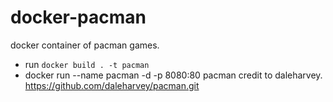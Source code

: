 # docker-pacman
docker container of pacman games.

* run `docker build . -t pacman`
* docker run --name pacman -d -p 8080:80 pacman
credit to daleharvey. https://github.com/daleharvey/pacman.git
